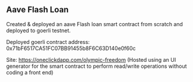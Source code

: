 ## Aave Flash Loan


Created & deployed an aave Flash loan smart contract from scratch and deployed to goerli testnet.

Deployed goerli contract address: 0x71bF6517CA51FC07BB91455b8F6C63D140e0f60c

Site: https://oneclickdapp.com/olympic-freedom (Hosted using an UI generator for the smart contract to perform read/write operations without coding a front end)
